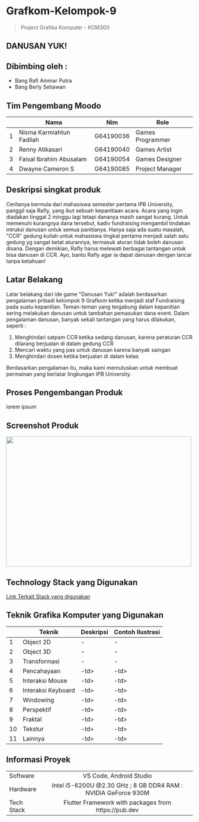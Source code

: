# Grafkom-Kelompok-9
> Project Grafika Komputer - KOM300
## DANUSAN YUK!


## Dibimbing oleh :
- Bang Rafi Ammar Putra
- Bang Berly Setiawan

## Tim Pengembang Moodo
<table>
    <thead>
        <tr>
            <th></th>
            <th>Nama</th>
            <th>Nim</th>
            <th>Role</th>
        </tr>
    </thead>
    <tbody>
        <tr>
            <td>1</td>
            <td>Nisma Karmiahtun Fadilah</td>
            <td>G64190036</td>
            <td>Games Programmer</td>
        </tr>
        <tr>
            <td>2</td>
            <td>Renny Atikasari</td>
            <td>G64190040</td>
            <td>Games Artist</td>
        </tr>
        <tr>
            <td>3</td>
            <td>Faisal Ibrahim Abusalam</td>
            <td>G64190054</td>
            <td>Games Designer</td>
        </tr>
                <tr>
            <td>4</td>
            <td>Dwayne Cameron S</td>
            <td>G64190085</td>
            <td>Project Manager</td>
        </tr>
    </tbody>
</table>

## Deskripsi singkat produk
Ceritanya bermula dari mahasiswa semester pertama IPB University, panggil saja Rafly, yang ikut sebuah kepanitiaan acara. Acara yang ingin diadakan tinggal 2 minggu lagi tetapi dananya masih sangat kurang. Untuk memenuhi kurangnya dana tersebut, kadiv fundraising mengambil tindakan intruksi danusan untuk semua panitianya. Hanya saja ada suatu masalah, "CCR" gedung kuliah untuk mahasiswa tingkat pertama menjadi salah satu gedung yg sangat ketat aturannya, termasuk aturan tidak boleh danusan disana. Dengan demikian, Rafly harus melewati berbagai tantangan untuk bisa danusan di CCR. Ayo, bantu Rafly agar ia dapat danusan dengan lancar tanpa ketahuan!

## Latar Belakang
Latar belakang dari ide game "Danusan Yuk!" adalah berdasarkan pengalaman pribadi kelompok 9 Grafkom ketika menjadi staf Fundraising pada suatu kepanitian. Teman-teman yang tergabung dalam kepanitian sering melakukan danusan untuk tambahan pemasukan dana event. Dalam pengalaman danusan, banyak sekali tantangan yang harus dilakukan, seperti :
1. Menghindari satpam CCR ketika sedang danusan, karena peraturan CCR dilarang berjualan di dalam gedung CCR
2. Mencari waktu yang pas untuk danusan karena banyak saingan
3. Menghindari dosen ketika berjualan di dalam kelas

Berdasarkan pengalaman itu, maka kami memutuskan untuk membuat permainan yang berlatar lingkungan IPB University.

## Proses Pengembangan Produk
lorem ipsum

## Screenshot Produk
 <img src="https://trello.com/1/cards/619b000e054ce9897b43d5d2/attachments/619b001e78c8685e6d04e5f7/download/Screen_Shot_2021-11-22_at_09.11.28.png" width="500" height="350" />

## Technology Stack yang Digunakan
[Link Terkait Stack yang digunakan](https://mixpanel.com/blog/what-is-a-technology-stack/)

## Teknik Grafika Komputer yang Digunakan
<table>
    <thead>
        <tr>
            <th></th>
            <th>Teknik</th>
            <th>Deskripsi</th>
            <th>Contoh Ilustrasi</th>
        </tr>
    </thead>
    <tbody>
        <tr>
            <td>1</td>
            <td>Object 2D</td>
            <td>-</td>
            <td>-</td>
        </tr>
        <tr>
            <td>2</td>
            <td>Object 3D</td>
            <td>-</td>
            <td>-</td>
        </tr>
        <tr>
            <td>3</td>
            <td>Transformasi</td>
            <td>-</td>
            <td>-</td>
        </tr>
        <tr>
            <td>4</td>
            <td>Pencahayaan</td>
            <td>-td>
            <td>-td>
        </tr>
        <tr>
            <td>5</td>
            <td>Interaksi Mouse</td>
            <td>-td>
            <td>-td>
        </tr>
        <tr>
            <td>6</td>
            <td>Interaksi Keyboard</td>
            <td>-td>
            <td>-td>
        </tr>
        <tr>
            <td>7</td>
            <td>Windowing</td>
            <td>-td>
            <td>-td>
        </tr>
        <tr>
            <td>8</td>
            <td>Perspektif</td>
            <td>-td>
            <td>-td>
        </tr>
        <tr>
            <td>9</td>
            <td>Fraktal</td>
            <td>-td>
            <td>-td>
        </tr>
        <tr>
            <td>10</td>
            <td>Tekstur</td>
            <td>-td>
            <td>-td>
        </tr>
        <tr>
            <td>11</td>
            <td>Lainnya</td>
            <td>-td>
            <td>-td>
        </tr>
    </tbody>
</table>


## Informasi Proyek
<table>
    <thead>
    </thead>
    <tbody>
        <tr>
            <td>Software</td>
            <td colspan=3 style="text-align:center">VS Code, Android Studio</td>
        </tr>
        <tr>
            <td>Hardware</td>
            <td colspan=3 style="text-align:center">Intel i5-6200U @2.30 GHz ; 8 GB DDR4 RAM : NVIDIA GeForce 930M</td>
        </tr>
        <tr>
            <td>Tech Stack</td>
            <td colspan=3 style="text-align:center">Flutter Framework with packages from https://pub.dev</td>
        </tr>
    </tbody>
</table>




